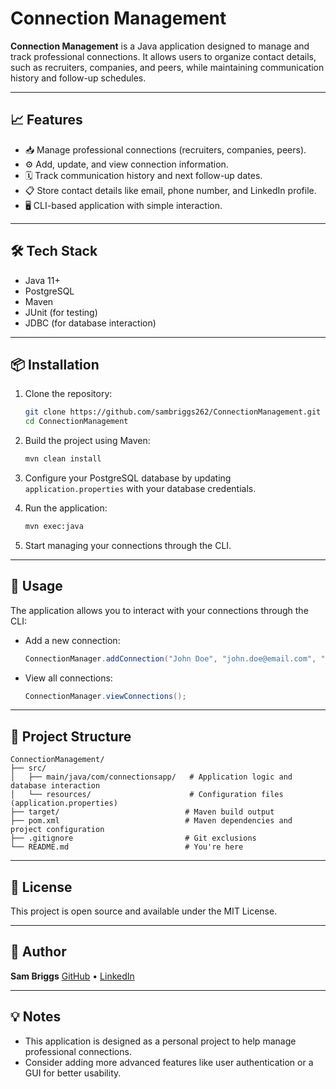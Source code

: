 # Connection Management

**Connection Management** is a Java application designed to manage and track professional connections. It allows users to organize contact details, such as recruiters, companies, and peers, while maintaining communication history and follow-up schedules.

---

## 📈 Features

- 📥 Manage professional connections (recruiters, companies, peers).
- ⚙️ Add, update, and view connection information.
- 🗓️ Track communication history and next follow-up dates.
- 📋 Store contact details like email, phone number, and LinkedIn profile.
- 🖥️ CLI-based application with simple interaction.

---

## 🛠️ Tech Stack

- Java 11+
- PostgreSQL
- Maven
- JUnit (for testing)
- JDBC (for database interaction)

---

## 📦 Installation

1. Clone the repository:
   ```bash
   git clone https://github.com/sambriggs262/ConnectionManagement.git
   cd ConnectionManagement
   ```

2. Build the project using Maven:
   ```bash
   mvn clean install
   ```

3. Configure your PostgreSQL database by updating `application.properties` with your database credentials.

4. Run the application:
   ```bash
   mvn exec:java
   ```

5. Start managing your connections through the CLI.

---

## 🚀 Usage

The application allows you to interact with your connections through the CLI:

- Add a new connection:
    ```java
    ConnectionManager.addConnection("John Doe", "john.doe@email.com", "Recruiter", "LinkedIn URL");
    ```
- View all connections:
    ```java
    ConnectionManager.viewConnections();
    ```

---

## 📁 Project Structure

```
ConnectionManagement/
├── src/
│   ├── main/java/com/connectionsapp/   # Application logic and database interaction
│   └── resources/                      # Configuration files (application.properties)
├── target/                            # Maven build output
├── pom.xml                            # Maven dependencies and project configuration
├── .gitignore                         # Git exclusions
└── README.md                          # You're here
```

---

## 📜 License

This project is open source and available under the MIT License.

---

## 👤 Author

**Sam Briggs**
[GitHub](https://github.com/sambriggs262) • [LinkedIn](https://linkedin.com/in/sam-briggs-8a825b327)

---

## 💡 Notes

- This application is designed as a personal project to help manage professional connections.
- Consider adding more advanced features like user authentication or a GUI for better usability.
